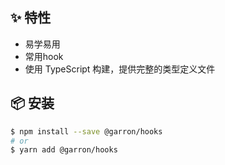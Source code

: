 

## ✨ 特性

- 易学易用
- 常用hook
- 使用 TypeScript 构建，提供完整的类型定义文件

## 📦 安装

```bash
$ npm install --save @garron/hooks
# or
$ yarn add @garron/hooks
```

